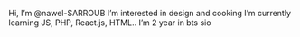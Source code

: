 Hi, I’m @nawel-SARROUB
I’m interested in design and cooking
I’m currently learning JS, PHP, React.js, HTML..
I’m 2 year in bts sio 

<!---
nawel-SARROUB/nawel-SARROUB is a ✨ special ✨ repository because its `README.md` (this file) appears on your GitHub profile.
You can click the Preview link to take a look at your changes.
--->
